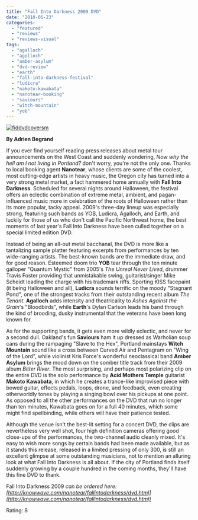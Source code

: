 ```yaml
---
title: "Fall Into Darkness 2009 DVD"
date: "2010-06-23"
categories: 
  - "featured"
  - "reviews"
  - "reviews-visual"
tags: 
  - "agalloch"
  - "agolloch"
  - "amber-asylum"
  - "dvd-review"
  - "earth"
  - "fall-into-darkness-festival"
  - "ludicra"
  - "makoto-kawabata"
  - "nanotear-booking"
  - "saviours"
  - "witch-mountain"
  - "yob"
---
```


[![fiddvdcoversm](http://www.hellbound.ca/wp-content/uploads/2010/06/fiddvdcoversm.png "fiddvdcoversm")](http://www.hellbound.ca/wp-content/uploads/2010/06/fiddvdcoversm.png)

**By Adrien Begrand**

If you ever find yourself reading press releases about metal tour announcements on the West Coast and suddenly wondering, _Now why the hell am I not living in Portland?_ don't worry, you're not the only one. Thanks to local booking agent **Nanotear**, whose clients are some of the coolest, most cutting-edge artists in heavy music, the Oregon city has turned into a very strong metal market, a fact hammered home annually with **Fall Into Darkness**. Scheduled for several nights around Halloween, the festival offers an eclectic combination of extreme metal, ambient, and pagan-influenced music more in celebration of the roots of Halloween rather than its more popular, tacky appeal. 2009's three-day lineup was especially strong, featuring such bands as YOB, Ludicra, Agalloch, and Earth, and luckily for those of us who don't call the Pacific Northwest home, the best moments of last year's Fall Into Darkness have been culled together on a special limited edition DVD.

Instead of being an all-out metal bacchanal, the DVD is more like a tantalizing sample platter featuring excerpts from performances by ten wide-ranging artists. The best-known bands are the immediate draw, and for good reason. Esteemed doom trio **YOB** tear through the ten minute galloper "Quantum Mystic" from 2005's _The Unreal Never Lived_, drummer Travis Foster providing that unmistakable swing, guitarist/singer Mike Scheidt leading the charge with his trademark riffs. Sporting KISS facepaint (it being Halloween and all), **Ludicra** sounds terrific on the moody "Stagnant Pond", one of the strongest tracks from their outstanding recent album _The Tenant_. **Agalloch** adds intensity and theatricality to _Ashes Against the Grain_'s "Bloodbirds", while **Earth**'s Dylan Carlson leads his band through the kind of brooding, dusky instrumental that the veterans have been long known for.

As for the supporting bands, it gets even more wildly eclectic, and never for a second dull. Oakland's fun **Saviours** ham it up dressed as Warholian soup cans during the rampaging "Slave to the Hex", Portland mainstays **Witch Mountain** sound like a cross between Curved Air and Pentagram on "Wing of the Lord", while violinist Kris Force's wonderful neoclassical band **Amber Asylum** brings the mood down on the somber title track from their 2009 album _Bitter River_. The most surprising, and perhaps most polarizing clip on the entire DVD is the solo performance by **Acid Mothers Temple** guitarist **Makoto Kawabata**, in which he creates a trance-like improvised piece with bowed guitar, effects pedals, loops, drone, and feedback, even creating otherworldly tones by playing a singing bowl over his pickups at one point. As opposed to all the other performances on the DVD that run no longer than ten minutes, Kawabata goes on for a full 40 minutes, which some might find spellbinding, while others will have their patience tested.

Although the venue isn't the best-lit setting for a concert DVD, the clips are nevertheless very well shot, four high definition cameras offering good close-ups of the performances, the two-channel audio cleanly mixed. It's easy to wish more songs by certain bands had been made available, but as it stands this release, released in a limited pressing of only 300, is still an excellent glimpse at some outstanding musicians, not to mention an alluring look at what Fall Into Darkness is all about. If the city of Portland finds itself suddenly growing by a couple hundred in the coming months, they'll have this fine DVD to thank.

Fall Into Darkness 2009 _can be ordered here: [http://knowwave.com/nanotear/fallintodarkness/dvd.html](http://knowwave.com/nanotear/fallintodarkness/dvd.html)_

Rating: 8

